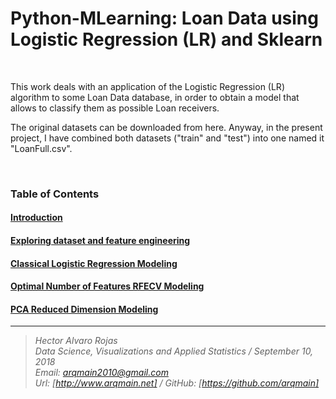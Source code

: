 # Python-MLearning: Loan Data using Logistic Regression (LR) and Sklearn

<br>

This work deals with an application of the Logistic Regression (LR) algorithm to some Loan Data database, in order to obtain a model that allows to classify them as possible Loan receivers.

The original datasets can be downloaded from here. Anyway, in the present project, I have combined both datasets ("train" and "test") into one named it "LoanFull.csv".

<br>

### Table of Contents

#### [Introduction](https://github.com/arqmain/Machine_Learning/edit/master/Python_MLearning/Logistic_Regression/Logistic3/PYTHON-MLearning_LR3_Introduction.ipynb)

#### [Exploring dataset and feature engineering](https://github.com/arqmain/Machine_Learning/edit/master/Python_MLearning/Logistic_Regression/Logistic3/PYTHON-MLearning_LR3_Exploratory_FEngineering_Final.ipynb)

#### [Classical Logistic Regression Modeling](https://github.com/arqmain/Machine_Learning/edit/master/Python_MLearning/Logistic_Regression/Logistic3/PYTHON-MLearning_LR3_Classical.ipynb)

#### [Optimal Number of Features RFECV Modeling](https://github.com/arqmain/Machine_Learning/edit/master/Python_MLearning/Logistic_Regression/Logistic3/PYTHON-MLearning_LR3_OPTIMAL-RFECV_Final.ipynb)

#### [PCA Reduced Dimension Modeling](https://github.com/arqmain/Machine_Learning/edit/master/Python_MLearning/Logistic_Regression/Logistic3/PYTHON-MLearning_LR3_PCA.ipynb)


<hr>

><i>Hector Alvaro Rojas<br>
>Data Science, Visualizations and Applied Statistics / September 10, 2018<br>
>Email: <arqmain2010@gmail.com> <br>
>Url: [http://www.arqmain.net]   /   GitHub: [https://github.com/arqmain]</i>
